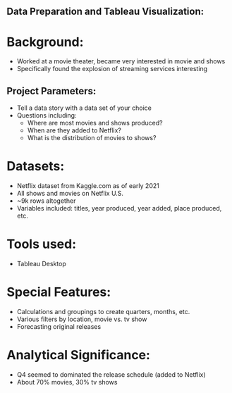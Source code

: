 ## Data Preparation and Tableau Visualization:

# Background:
- Worked at a movie theater, became very interested in movie and shows
- Specifically found the explosion of streaming services interesting



## Project Parameters:
- Tell a data story with a data set of your choice
- Questions including:
  - Where are most movies and shows produced? 
  - When are they added to Netflix?
  - What is the distribution of movies to shows?




# Datasets:
- Netflix dataset from Kaggle.com as of early 2021
- All shows and movies on Netflix U.S.
- ~9k rows altogether 
- Variables included: titles, year produced, year added, place produced, etc. 




# Tools used:
- Tableau Desktop



# Special Features:
- Calculations and groupings to create quarters, months, etc. 
- Various filters by location, movie vs. tv show
- Forecasting original releases


# Analytical Significance:
- Q4 seemed to dominated the release schedule (added to Netflix)
- About 70% movies, 30% tv shows

